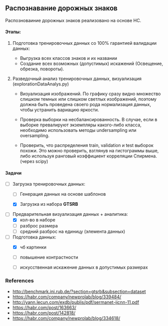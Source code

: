 ## Распознавание дорожных знаков 

Распозноваиние дорожных знаков реализовано на основе НС. 

#### Этапы:
1) Подготовка тренировочных данных со 100% гарантией валидации данных: 
    
    * Выгрузка всех классов знаков и их названии
    * Создание всех возможных (допустимых) искажений (Освещение, обрезка, повороты).

1) Разведочный анализ тренировочных данных, визуализация (explorationDataAnalys.py)

    * Визуализация изображений. По графику сразу видно множество слишком темных или слишком светлых изображений, поэтому должна быть проведена своего рода нормализация данных, чтобы устранить вариацию яркости.
    
    * Проверка выборки на несбалансированность. В случае, если в выборке превалируют экземпляры какого-либо класса, необходимо использовать методы undersampling или oversampling.
    
    * Проверить, что распределения train, validation и test выборок похожи. Это можно проверить, взглянув на гистограммы выше, либо используя ранговый коэффициент корреляции Спирмена. (через scipy)

#### Задачи

* [ ] Загрузка тренировочных данных:
    * [ ] Генерация данных на основе шаблонов
    * [x] Загрузка из набора <b>GTSRB</b>
      

* [ ] Предварительная визуализация данных + аналитика: 
     * [x] кол-во в наборе
     * [ ] разброс размера
     * [ ] средний разброс на единицу (элемента данных)
     
* [ ] Подготовка данных:
    * [x] чб картинки
    * [ ] повышение контрастности
    * [ ] искусственная искажение данных в допустимых размерах 
    
    



### References
* http://benchmark.ini.rub.de/?section=gtsrb&subsection=dataset
* https://habr.com/company/newprolab/blog/339484/
* http://yann.lecun.com/exdb/publis/pdf/sermanet-ijcnn-11.pdf
* https://habr.com/post/163663/
* https://habr.com/post/142818/
* https://habr.com/company/newprolab/blog/334618/
